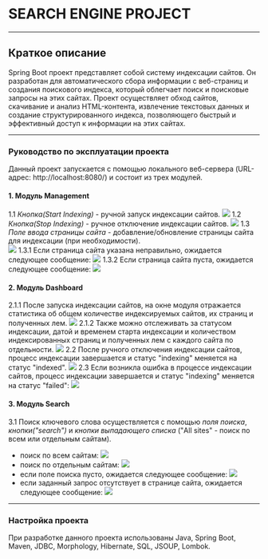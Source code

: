 # SEARCH ENGINE PROJECT
---
## Краткое описание 
Spring Boot проект представляет собой систему индексации сайтов. Он разработан для автоматического сбора информации с веб-страниц и создания поискового индекса, который облегчает поиск и поисковые запросы на этих сайтах. Проект осуществляет обход сайтов, скачивание и анализ HTML-контента, извлечение текстовых данных и создание структурированного индекса, позволяющего быстрый и эффективный доступ к информации на этих сайтах.

***
### Руководство по эксплуатации проекта

Данный проект запускается с помощью локального веб-сервера (URL-адрес: http://localhost:8080/) и состоит из трех модулей.
#### 1. Модуль Management
1.1 _Кнопка(Start Indexing)_ - ручной запуск индексации сайтов.
![](StartIndexing.jpg)
1.2 _Кнопка(Stop Indexing)_ - ручное отключение индексации сайтов.
![](StopIndexing.jpg)
1.3 _Поле ввода страницы сайта_ - добавление/обновление страницы сайта для индексации (при необходимости).  
![](AddPage.jpg)
1.3.1 Если страница сайта указана неправильно, ожидается следующее сообщение:
![](ErrorAddPage.jpg)
1.3.2 Если страница сайта пуста, ожидается следующее сообщение:
![](EmptyAddPage.jpg)
#### 2. Модуль Dashboard
2.1.1 После запуска индексации сайтов, на окне модуля отражается статистика об общем количестве индексируемых сайтов, их страниц и полученных лем.
![](Indexing.jpg)
2.1.2 Также можно отслеживать за статусом индексации, датой и временем старта индексации и количеством индексированных страниц и полученных лем с каждого сайта по отдельности.
![](PartIndexing.jpg)
2.2 После ручного отключения индексации сайтов, процесс индексации завершается и статус "indexing" меняется на статус "indexed".
![](IndexedPage.jpg)
2.3 Если возникла ошибка в процессе индексации сайтов, процесс индексации завершается и статус "indexing" меняется на статус "failed":
![](ErrorIndexingPage.jpg)
#### 3. Модуль Search
3.1 Поиск ключевого слова осуществляется с помощью _поля поиска_, _кнопки("search")_ и _кнопки выпадающего списка_ ("All sites" - поиск по всем или отдельным сайтам).
- поиск по всем сайтам:
![](SearchResult.jpg)
- поиск по отдельным сайтам:
![](SearchSingleSite.jpg)
- если поле поиска пусто, ожидается следующее сообщение:
![](SearchEmpty.jpg)
- если заданный запрос отсутствует в странице сайта, ожидается следующее сообщение:
 ![](SearchError2.jpg)

***
### Настройка проекта
При разработке данного проекта использованы Java, Spring Boot, Maven, JDBC, Morphology, Hibernate, SQL, JSOUP, Lombok.


